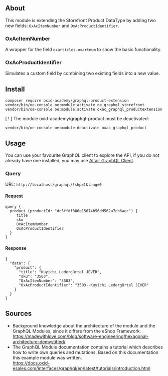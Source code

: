 
## About

This module is extending the Storefront Product DataType by adding two new fields: `OxAcItemNumber` and `OxAcProductIdentifier`.

### OxAcItemNumber
A wrapper for the field `oxarticles.oxartnum` to show the basic functionality.

### OxAcProductIdentifier
Simulates a custom field by combining two existing fields into a new value.

## Install

```shell
composer require oxid-academy/graphql-product-extension
vendor/bin/oe-console oe:module:activate oe_graphql_storefront
vendor/bin/oe-console oe:module:activate oxac_graphql_productextension
```
  
[ ! ] The module oxid-academy/graphql-product must be deactivated:  
```shell
vendor/bin/oe-console oe:module:deactivate oxac_graphql_product
```

## Usage

You can use your favourite GraphQL client to explore the API, if you do not already have one installed, you may use 
[Altair GraphQL Client](https://altair.sirmuel.design/).
    
### Query
URL: `http://localhost/graphql/?shp=1&lang=0`
#### Request
```
query {
  product (productId: "dc5ffdf380e15674b56dd562a7cb6aec") {
     title
     sku
     OxAcItemNumber
     OxAcProductIdentifier
  }
}
```
#### Response
```
{
  "data": {
    "product": {
      "title": "Kuyichi Ledergürtel JEVER",
      "sku": "3503",
      "OxAcItemNumber": "3503",
      "OxAcProductIdentifier": "3503--Kuyichi Ledergürtel JEVER"
    }
  }
}
```

## Sources

- Background knowledge about the architecture of the module and the GraphQL Modules, since it differs from the eShop
  Framework.  
  https://madewithlove.com/blog/software-engineering/hexagonal-architecture-demystified/
- The GraphQL Module documentation contains a tutorial which describes how to write own queries and mutations. Based on
  this documentation this example module was written.  
  https://docs.oxid-esales.com/interfaces/graphql/en/latest/tutorials/introduction.html
